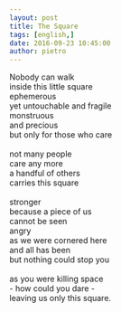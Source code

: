 ```yaml
---
layout: post
title: The Square
tags: [english,]
date: 2016-09-23 10:45:00
author: pietro
---
```

Nobody can walk<br/>inside this little square<br/>ephemerous<br/>yet untouchable and fragile<br/>monstruous<br/>and precious<br/>but only for those who care<br/><br/>not many people<br/>care any more<br/>a handful of others<br/>carries this square<br/><br/>stronger<br/>because a piece of us<br/>cannot be seen<br/>angry<br/>as we were cornered here<br/>and all has been<br/>but nothing could stop you<br/><br/>as you were killing space<br/>- how could you dare -<br/>leaving us only this square.

